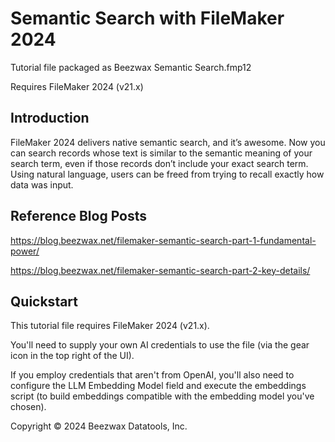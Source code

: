 # Semantic Search with FileMaker 2024
Tutorial file packaged as Beezwax Semantic Search.fmp12

Requires FileMaker 2024 (v21.x)

## Introduction
FileMaker 2024 delivers native semantic search, and it’s awesome. Now you can search records whose text is similar to the semantic meaning of your search term, even if those records don’t include your exact search term. 
Using natural language, users can be freed from trying to recall exactly how data was input.

## Reference Blog Posts
https://blog.beezwax.net/filemaker-semantic-search-part-1-fundamental-power/

https://blog.beezwax.net/filemaker-semantic-search-part-2-key-details/

## Quickstart
This tutorial file requires FileMaker 2024 (v21.x).

You'll need to supply your own AI credentials to use the file (via the gear icon in the top right of the UI).

If you employ credentials that aren't from OpenAI, you'll also need to configure the LLM Embedding Model field and execute the embeddings script (to build embeddings compatible with the embedding model you've chosen).


Copyright © 2024 Beezwax Datatools, Inc.
